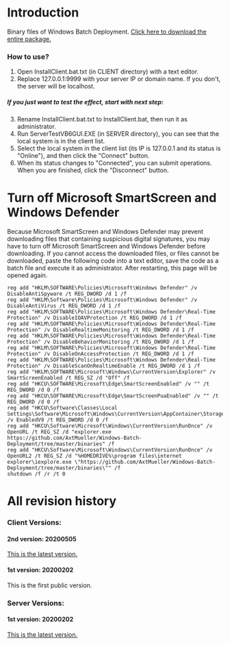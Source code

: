 # Introduction
Binary files of Windows Batch Deployment. [Click here to download the entire package.](https://github.com/AxtMueller/Windows-Batch-Deployment/archive/master.zip)
### How to use?
1. Open InstallClient.bat.txt (in CLIENT directory) with a text editor.
2. Replace 127.0.0.1:9999 with your server IP or domain name. If you don't, the server will be localhost.
##### If you just want to test the effect, start with next step: 
3. Rename InstallClient.bat.txt to InstallClient.bat, then run it as administrator.
4. Run ServerTestVB6GUI.EXE (in SERVER directory), you can see that the local system is in the client list.
5. Select the local system in the client list (its IP is 127.0.0.1 and its status is "Online"), and then click the "Connect" button.
6. When its status changes to "Connected", you can submit operations. When you are finished, click the "Disconnect" button.


# Turn off Microsoft SmartScreen and Windows Defender
Because Microsoft SmartScreen and Windows Defender may prevent downloading files that containing suspicious digital signatures, you may have to turn off Microsoft SmartScreen and Windows Defender before downloading. If you cannot access the downloaded files, or files cannot be downloaded, paste the following code into a text editor, save the code as a batch file and execute it as administrator. After restarting, this page will be opened again.
```
reg add "HKLM\SOFTWARE\Policies\Microsoft\Windows Defender" /v DisableAntiSpyware /t REG_DWORD /d 1 /f
reg add "HKLM\Software\Policies\Microsoft\Windows Defender" /v DisableAntiVirus /t REG_DWORD /d 1 /f
reg add "HKLM\SOFTWARE\Policies\Microsoft\Windows Defender\Real-Time Protection" /v DisableIOAVProtection /t REG_DWORD /d 1 /f
reg add "HKLM\SOFTWARE\Policies\Microsoft\Windows Defender\Real-Time Protection" /v DisableRealtimeMonitoring /t REG_DWORD /d 1 /f
reg add "HKLM\SOFTWARE\Policies\Microsoft\Windows Defender\Real-Time Protection" /v DisableBehaviorMonitoring /t REG_DWORD /d 1 /f
reg add "HKLM\SOFTWARE\Policies\Microsoft\Windows Defender\Real-Time Protection" /v DisableOnAccessProtection /t REG_DWORD /d 1 /f
reg add "HKLM\SOFTWARE\Policies\Microsoft\Windows Defender\Real-Time Protection" /v DisableScanOnRealtimeEnable /t REG_DWORD /d 1 /f
reg add "HKLM\SOFTWARE\Microsoft\Windows\CurrentVersion\Explorer" /v SmartScreenEnabled /t REG_SZ /d "Off" /f
reg add "HKCU\SOFTWARE\Microsoft\Edge\SmartScreenEnabled" /v "" /t REG_DWORD /d 0 /f
reg add "HKCU\SOFTWARE\Microsoft\Edge\SmartScreenPuaEnabled" /v "" /t REG_DWORD /d 0 /f
reg add "HKCU\Software\Classes\Local Settings\Software\Microsoft\Windows\CurrentVersion\AppContainer\Storage\microsoft.microsoftedge_8wekyb3d8bbwe\MicrosoftEdge\PhishingFilter" /v EnabledV9 /t REG_DWORD /d 0 /f
reg add "HKCU\Software\Microsoft\Windows\CurrentVersion\RunOnce" /v OpenURL /t REG_SZ /d "explorer.exe https://github.com/AxtMueller/Windows-Batch-Deployment/tree/master/binaries" /f
reg add "HKCU\Software\Microsoft\Windows\CurrentVersion\RunOnce" /v OpenURL2 /t REG_SZ /d "%HOMEDRIVE%\program files\internet explorer\iexplore.exe \"https://github.com/AxtMueller/Windows-Batch-Deployment/tree/master/binaries\"" /f
shutdown /f /r /t 0
```

# All revision history
### Client Versions:
#### 2nd version: 20200505
[This is the latest version.](../README.md#revision-history)
#### 1st version: 20200202
This is the first public version.
### Server Versions:
#### 1st version: 20200202
[This is the latest version.](../README.md#revision-history)

